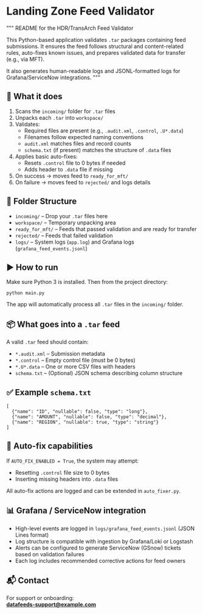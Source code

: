 # Landing Zone Feed Validator

"""
README for the HDR/TransArch Feed Validator

This Python-based application validates `.tar` packages containing feed submissions. 
It ensures the feed follows structural and content-related rules, auto-fixes known issues, 
and prepares validated data for transfer (e.g., via MFT). 

It also generates human-readable logs and JSONL-formatted logs for Grafana/ServiceNow integrations.
"""

## 🔧 What it does

1. Scans the `incoming/` folder for `.tar` files  
2. Unpacks each `.tar` into `workspace/`  
3. Validates:
   - Required files are present (e.g., `.audit.xml`, `.control`, `.U*.data`)
   - Filenames follow expected naming conventions
   - `audit.xml` matches files and record counts
   - `schema.txt` (if present) matches the structure of `.data` files  
4. Applies basic auto-fixes:
   - Resets `.control` file to 0 bytes if needed
   - Adds header to `.data` file if missing  
5. On success → moves feed to `ready_for_mft/`  
6. On failure → moves feed to `rejected/` and logs details  

## 📁 Folder Structure

- `incoming/` – Drop your `.tar` files here  
- `workspace/` – Temporary unpacking area  
- `ready_for_mft/` – Feeds that passed validation and are ready for transfer  
- `rejected/` – Feeds that failed validation  
- `logs/` – System logs (`app.log`) and Grafana logs (`grafana_feed_events.jsonl`)  

## ▶️ How to run

Make sure Python 3 is installed. Then from the project directory:

```
python main.py
```

The app will automatically process all `.tar` files in the `incoming/` folder.

## 📦 What goes into a `.tar` feed

A valid `.tar` feed should contain:
- `*.audit.xml` – Submission metadata  
- `*.control` – Empty control file (must be 0 bytes)  
- `*.U*.data` – One or more CSV files with headers  
- `schema.txt` – (Optional) JSON schema describing column structure  

## ✅ Example `schema.txt`

```
[
  {"name": "ID", "nullable": false, "type": "long"},
  {"name": "AMOUNT", "nullable": false, "type": "decimal"},
  {"name": "REGION", "nullable": true, "type": "string"}
]
```

## 🧠 Auto-fix capabilities

If `AUTO_FIX_ENABLED = True`, the system may attempt:
- Resetting `.control` file size to 0 bytes  
- Inserting missing headers into `.data` files  

All auto-fix actions are logged and can be extended in `auto_fixer.py`.

## 📊 Grafana / ServiceNow integration

- High-level events are logged in `logs/grafana_feed_events.jsonl` (JSON Lines format)
- Log structure is compatible with ingestion by Grafana/Loki or Logstash
- Alerts can be configured to generate ServiceNow (GSnow) tickets based on validation failures
- Each log includes recommended corrective actions for feed owners

## 📬 Contact

For support or onboarding:  
**datafeeds-support@example.com**

